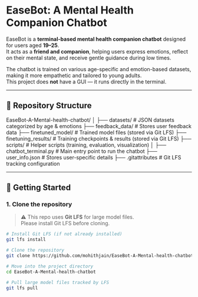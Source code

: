 # EaseBot: A Mental Health Companion Chatbot

EaseBot is a **terminal-based mental health companion chatbot** designed for users aged **19–25**.  
It acts as a **friend and companion**, helping users express emotions, reflect on their mental state, and receive gentle guidance during low times.  

The chatbot is trained on various age-specific and emotion-based datasets, making it more empathetic and tailored to young adults.  
This project does **not** have a GUI — it runs directly in the terminal.

---

## 📂 Repository Structure

EaseBot-A-Mental-health-chatbot/
│
├── datasets/ # JSON datasets categorized by age & emotions
├── feedback_data/ # Stores user feedback data
├── finetuned_model/ # Trained model files (stored via Git LFS)
├── finetuning_results/ # Training checkpoints & results (stored via Git LFS)
├── scripts/ # Helper scripts (training, evaluation, visualization)
│
├── chatbot_terminal.py # Main entry point to run the chatbot
├── user_info.json # Stores user-specific details
├── .gitattributes # Git LFS tracking configuration


---

## 🚀 Getting Started

### 1. Clone the repository

> ⚠️ This repo uses **Git LFS** for large model files.  
> Please install Git LFS before cloning.

```bash
# Install Git LFS (if not already installed)
git lfs install

# Clone the repository
git clone https://github.com/mohithjain/EaseBot-A-Mental-health-chatbot.git

# Move into the project directory
cd EaseBot-A-Mental-health-chatbot

# Pull large model files tracked by LFS
git lfs pull
